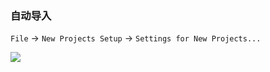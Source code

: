 ### 自动导入

`File` -> `New Projects Setup` -> `Settings for New Projects...`

![](images/idea-auto-import.png)